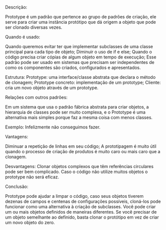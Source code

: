 Descrição:

Prototype é um padrão que pertence ao grupo de padrões de criação, ele serve para criar uma instância protótipo que dá origem a objeto que pode ser clonado diversas vezes.

Quando é usado:

Quando queremos evitar ter que implementar subclasses de uma classe principal para cada tipo de objeto;
Diminuir o uso de if e else;
Quando o código precisa criar cópias de algum objeto em tempo de execução; 
Esse padrão pode ser usado em sistemas que precisam ser independentes de como os componentes são criados, configurados e apresentados.

Estrutura:
Prototype: uma interface/classe abstrata que declara o método de clonagem; 
Prototype concreto: implementação de um prototype;
Cliente: cria um novo objeto através de um prototype.

Relações com outros padrões:

Em um sistema que usa o padrão fábrica abstrata para criar objetos, a hierarquia de classes pode ser muito complexa, e o Prototype é uma alternativa mais simples porque faz a mesma coisa com menos classes.

Exemplo:
Infelizmente não conseguimos fazer.

Vantagens:

Diminuar a repetição de linhas em seu código;
A prototipagem é muito útil quando o processo de criação de  produtos é muito caro ou mais caro  que a clonagem.

Desvantagens:
Clonar objetos complexos que têm referências circulares pode ser bem complicado.
Caso o código não utilize muitos objetos o prototype não será eficaz.

Conclusão:

Prototype pode ajudar a limpar o código, caso seus objetos tiverem dezenas de campos e centenas de configurações possíveis, cloná-los pode funcionar como uma alternativa à criação de subclasses. Você pode criar um ou mais objetos definidos de maneiras diferentes. Se você precisar de um objeto semelhante ao definido, basta clonar o protótipo em vez de criar um novo objeto do zero.
